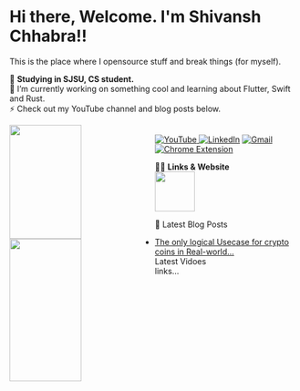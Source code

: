 # Hi there, Welcome. I'm Shivansh Chhabra!! 
This is the place where I opensource stuff and break things (for myself). <br>

💬  **Studying in SJSU, CS student.**<br>
🔭  I’m currently working on something cool and learning about Flutter, Swift and Rust.<br>
⚡  Check out my YouTube channel and blog posts below.<br>

<img align="left"  height="200px" width="50%" src="https://github-readme-stats.vercel.app/api?username=shan18u&&show_icons=true&title_color=ffffff&icon_color=bb2acf&text_color=daf7dc&bg_color=151515"/>
<img  align="left" height="250px" width="50%" src="https://github-readme-stats.vercel.app/api/top-langs/?username=shan18u&layout=compact" />


<br><a href="https://www.youtube.com/channel/UCVHrGysYcEcXVY_yzPEV3iQ">![YouTube](https://img.shields.io/badge/YouTube-%23FF0000.svg?style=for-the-badge&logo=YouTube&logoColor=white) </a>
<a href="www.linkedin.com/in/shivanshchhabra">![LinkedIn](https://img.shields.io/badge/linkedin-%230077B5.svg?style=for-the-badge&logo=linkedin&logoColor=white)</a>
<a href="www.linkedin.com/in/shivanshchhabra" >![Gmail](https://img.shields.io/badge/Gmail-D14836?style=for-the-badge&logo=gmail&logoColor=white)</a>
<a href="www.linkedin.com/in/shivanshchhabra">![Chrome Extension](https://img.shields.io/badge/Google_Play-414141?style=for-the-badge&logo=google-play&logoColor=white)</a><br>

👨‍💻  **Links & Website**<br>
<a href="www.linkedin.com/in/shivanshchhabra"> <img height="70px" src="https://img.icons8.com/avantgarde/100/null/internet.png"/> </a>

📕  Latest Blog Posts
- [The only logical Usecase for crypto coins in Real-world…](https://medium.com/@shivanshchhabra02/the-use-case-for-crypto-coins-in-real-world-499816624884)
<br>  Latest Vidoes <br>
links...

